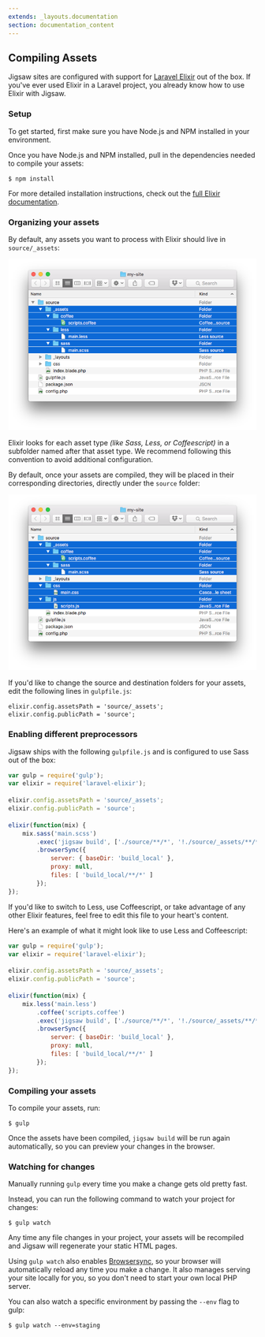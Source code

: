 ```yaml
---
extends: _layouts.documentation
section: documentation_content
---
```


## Compiling Assets

Jigsaw sites are configured with support for [Laravel Elixir](http://laravel.com/docs/elixir) out of the box. If you've ever used Elixir in a Laravel project, you already know how to use Elixir with Jigsaw.

### Setup

To get started, first make sure you have Node.js and NPM installed in your environment.

Once you have Node.js and NPM installed, pull in the dependencies needed to compile your assets:

```
$ npm install
```

For more detailed installation instructions, check out the [full Elixir documentation](https://laravel.com/docs/5.2/elixir#installation).

### Organizing your assets

By default, any assets you want to process with Elixir should live in `source/_assets`:

![Asset directory structure](../../img/asset-directory-structure.png)

Elixir looks for each asset type _(like Sass, Less, or Coffeescript)_ in a subfolder named after that asset type. We recommend following this convention to avoid additional configuration.

By default, once your assets are compiled, they will be placed in their corresponding directories, directly under the `source` folder:

![Compiled assets directory structure](../../img/compiled-assets-directory-structure.png)

If you'd like to change the source and destination folders for your assets, edit the following lines in `gulpfile.js`:

```
elixir.config.assetsPath = 'source/_assets';
elixir.config.publicPath = 'source';
```

### Enabling different preprocessors

Jigsaw ships with the following `gulpfile.js` and is configured to use Sass out of the box:

```js
var gulp = require('gulp');
var elixir = require('laravel-elixir');

elixir.config.assetsPath = 'source/_assets';
elixir.config.publicPath = 'source';

elixir(function(mix) {
    mix.sass('main.scss')
        .exec('jigsaw build', ['./source/**/*', '!./source/_assets/**/*'])
        .browserSync({
            server: { baseDir: 'build_local' },
            proxy: null,
            files: [ 'build_local/**/*' ]
        });
});
```

If you'd like to switch to Less, use Coffeescript, or take advantage of any other Elixir features, feel free to edit this file to your heart's content.

Here's an example of what it might look like to use Less and Coffeescript:

```js
var gulp = require('gulp');
var elixir = require('laravel-elixir');

elixir.config.assetsPath = 'source/_assets';
elixir.config.publicPath = 'source';

elixir(function(mix) {
    mix.less('main.less')
        .coffee('scripts.coffee')
        .exec('jigsaw build', ['./source/**/*', '!./source/_assets/**/*'])
        .browserSync({
            server: { baseDir: 'build_local' },
            proxy: null,
            files: [ 'build_local/**/*' ]
        });
});
```

### Compiling your assets

To compile your assets, run:

```
$ gulp
```

Once the assets have been compiled, `jigsaw build` will be run again automatically, so you can preview your changes in the browser.

### Watching for changes

Manually running `gulp` every time you make a change gets old pretty fast.

Instead, you can run the following command to watch your project for changes:

```
$ gulp watch
```

Any time any file changes in your project, your assets will be recompiled and Jigsaw will regenerate your static HTML pages.

Using `gulp watch` also enables [Browsersync](https://www.browsersync.io/), so your browser will automatically reload any time you make a change. It also manages serving your site locally for you, so you don't need to start your own local PHP server.

You can also watch a specific environment by passing the `--env` flag to gulp:

```
$ gulp watch --env=staging
```
